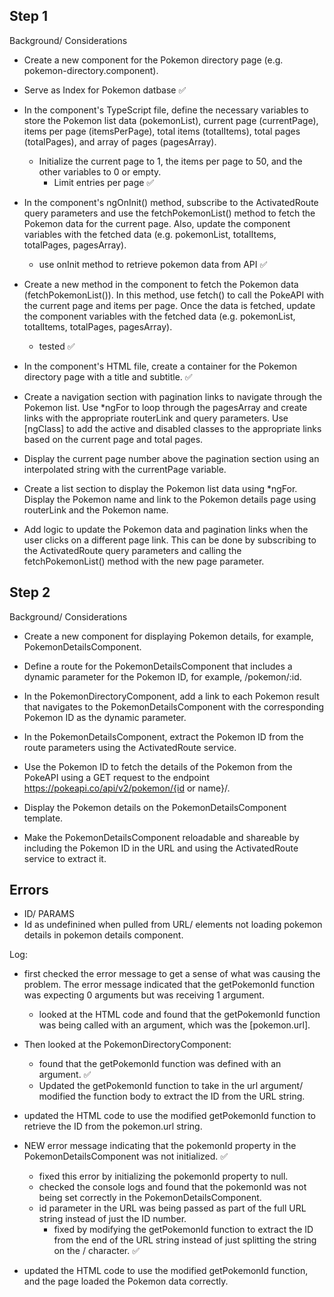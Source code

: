 ## Step 1

Background/ Considerations

- Create a new component for the Pokemon directory page (e.g. pokemon-directory.component).
- Serve as Index for Pokemon datbase ✅

- In the component's TypeScript file, define the necessary variables to store the Pokemon list data (pokemonList), current page (currentPage), items per page (itemsPerPage), total items (totalItems), total pages (totalPages), and array of pages (pagesArray).

  - Initialize the current page to 1, the items per page to 50, and the other variables to 0 or empty.
    - Limit entries per page ✅

- In the component's ngOnInit() method, subscribe to the ActivatedRoute query parameters and use the fetchPokemonList() method to fetch the Pokemon data for the current page. Also, update the component variables with the fetched data (e.g. pokemonList, totalItems, totalPages, pagesArray).

  - use onInit method to retrieve pokemon data from API ✅

- Create a new method in the component to fetch the Pokemon data (fetchPokemonList()). In this method, use fetch() to call the PokeAPI with the current page and items per page. Once the data is fetched, update the component variables with the fetched data (e.g. pokemonList, totalItems, totalPages, pagesArray).

  - tested ✅

- In the component's HTML file, create a container for the Pokemon directory page with a title and subtitle. ✅

- Create a navigation section with pagination links to navigate through the Pokemon list. Use \*ngFor to loop through the pagesArray and create links with the appropriate routerLink and query parameters. Use [ngClass] to add the active and disabled classes to the appropriate links based on the current page and total pages.

- Display the current page number above the pagination section using an interpolated string with the currentPage variable.

- Create a list section to display the Pokemon list data using \*ngFor. Display the Pokemon name and link to the Pokemon details page using routerLink and the Pokemon name.

- Add logic to update the Pokemon data and pagination links when the user clicks on a different page link. This can be done by subscribing to the ActivatedRoute query parameters and calling the fetchPokemonList() method with the new page parameter.

## Step 2

Background/ Considerations

- Create a new component for displaying Pokemon details, for example, PokemonDetailsComponent.

- Define a route for the PokemonDetailsComponent that includes a dynamic parameter for the Pokemon ID, for example, /pokemon/:id.

- In the PokemonDirectoryComponent, add a link to each Pokemon result that navigates to the PokemonDetailsComponent with the corresponding Pokemon ID as the dynamic parameter.
- In the PokemonDetailsComponent, extract the Pokemon ID from the route parameters using the ActivatedRoute service.

- Use the Pokemon ID to fetch the details of the Pokemon from the PokeAPI using a GET request to the endpoint https://pokeapi.co/api/v2/pokemon/{id or name}/.

- Display the Pokemon details on the PokemonDetailsComponent template.

- Make the PokemonDetailsComponent reloadable and shareable by including the Pokemon ID in the URL and using the ActivatedRoute service to extract it.

## Errors

- ID/ PARAMS
- Id as undefinined when pulled from URL/ elements not loading pokemon details in pokemon details component.

Log:

- first checked the error message to get a sense of what was causing the problem. The error message indicated that the getPokemonId function was expecting 0 arguments but was receiving 1 argument.

  - looked at the HTML code and found that the getPokemonId function was being called with an argument, which was the [pokemon.url].

- Then looked at the PokemonDirectoryComponent:

  - found that the getPokemonId function was defined with an argument. ✅
  - Updated the getPokemonId function to take in the url argument/ modified the function body to extract the ID from the URL string.

- updated the HTML code to use the modified getPokemonId function to retrieve the ID from the pokemon.url string.
- NEW error message indicating that the pokemonId property in the PokemonDetailsComponent was not initialized. ✅
  - fixed this error by initializing the pokemonId property to null.
  - checked the console logs and found that the pokemonId was not being set correctly in the PokemonDetailsComponent.
  - id parameter in the URL was being passed as part of the full URL string instead of just the ID number.
    - fixed by modifying the getPokemonId function to extract the ID from the end of the URL string instead of just splitting the string on the / character. ✅
- updated the HTML code to use the modified getPokemonId function, and the page loaded the Pokemon data correctly.
